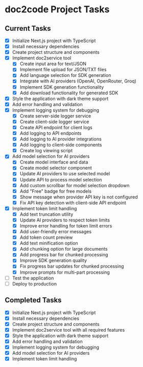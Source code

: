 # doc2code Project Tasks

## Current Tasks

- [x] Initialize Next.js project with TypeScript
- [x] Install necessary dependencies
- [x] Create project structure and components
- [x] Implement doc2service tool
  - [x] Create input area for text/JSON
  - [x] Implement file upload for JSON/TXT files
  - [x] Add language selection for SDK generation
  - [x] Integrate with AI providers (OpenAI, OpenRouter, Groq)
  - [x] Implement SDK generation functionality
  - [x] Add download functionality for generated SDK
- [x] Style the application with dark theme support
- [x] Add error handling and validation
- [x] Implement logging system for debugging
  - [x] Create server-side logger service
  - [x] Create client-side logger service
  - [x] Create API endpoint for client logs
  - [x] Add logging to API endpoints
  - [x] Add logging to AI provider integrations
  - [x] Add logging to client-side components
  - [x] Create log viewing script
- [x] Add model selection for AI providers
  - [x] Create model interface and data
  - [x] Create model selector component
  - [x] Update AI providers to use selected model
  - [x] Update API to process model selection
  - [x] Add custom scrollbar for model selection dropdown
  - [x] Add "Free" badge for free models
  - [x] Show message when provider API key is not configured
  - [x] Fix API key detection with client-side API endpoint
- [x] Implement token limit handling
  - [x] Add text truncation utility
  - [x] Update AI providers to respect token limits
  - [x] Improve error handling for token limit errors
  - [x] Add user-friendly error messages
  - [x] Add token count preview
  - [x] Add text minification option
  - [x] Add chunking option for large documents
  - [x] Add progress bar for chunked processing
  - [x] Improve SDK generation quality
  - [x] Fix progress bar updates for chunked processing
  - [x] Improve prompts for multi-part processing
- [ ] Test the application
- [ ] Deploy to production

## Completed Tasks

- [x] Initialize Next.js project with TypeScript
- [x] Install necessary dependencies
- [x] Create project structure and components
- [x] Implement doc2service tool with all required features
- [x] Style the application with dark theme support
- [x] Add error handling and validation
- [x] Implement logging system for debugging
- [x] Add model selection for AI providers
- [x] Implement token limit handling

